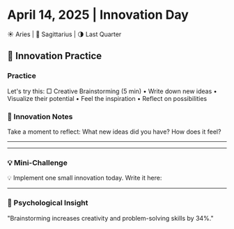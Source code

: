 # April 14, 2025 | Innovation Day
☀️ Aries | 🌙 Sagittarius | 🌗 Last Quarter

## 🌱 Innovation Practice

### Practice
Let's try this:
□ Creative Brainstorming (5 min)
  • Write down new ideas
  • Visualize their potential
  • Feel the inspiration
  • Reflect on possibilities

### 📝 Innovation Notes
Take a moment to reflect:
What new ideas did you have? How does it feel?
_______________________
_______________________

### 💡 Mini-Challenge
💡 Implement one small innovation today. Write it here:
_______________________

### 💫 Psychological Insight
"Brainstorming increases creativity and problem-solving skills by 34%." 